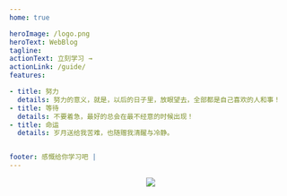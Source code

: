 ```yaml
---
home: true

heroImage: /logo.png
heroText: WebBlog
tagline: 
actionText: 立刻学习 →
actionLink: /guide/
features:

- title: 努力
  details: 努力的意义，就是，以后的日子里，放眼望去，全部都是自己喜欢的人和事！
- title: 等待
  details: 不要着急，最好的总会在最不经意的时候出现！
- title: 命运
  details: 岁月送给我苦难，也随赠我清醒与冷静。


footer: 感慨给你学习吧 |  
---
```

<div align=center>
  <img src="https://pic3.zhimg.com/v2-f0ab4563b6ecbc4f0d5454747cbcd134_1440w.jpg"/>
</div>


